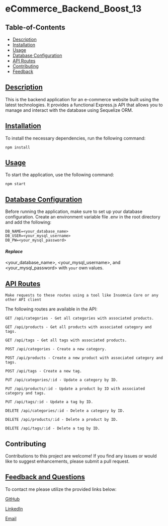 # eCommerce_Backend_Boost_13



  ## Table-of-Contents

  * [Description](#description)
  * [Installation](#installation)
  * [Usage](#usage)
  * [Database Configuration](#Database-Configuration)
  * [API Routes](#API-Routes)
  * [Contributing](#Contributing)
  * [Feedback](#feedback)

  ## [Description](#table-of-contents)

This is the backend application for an e-commerce website built using the latest technologies. It provides a functional Express.js API that allows you to manage and interact with the database using Sequelize ORM.

  ## [Installation](#table-of-contents)
To install the necessary dependencies, run the following command:

    npm install


## [Usage](#table-of-contents)

To start the application, use the following command: 

    npm start

  ## [Database Configuration](#table-of-contents)

Before running the application, make sure to set up your database configuration. Create an environment variable file .env in the root directory and add the following:

    DB_NAME=<your_database_name>
    DB_USER=<your_mysql_username>
    DB_PW=<your_mysql_password>

####  _Replace_ 
<your_database_name>,
<your_mysql_username>, and 
<your_mysql_password> 
with `your` own values.


  ## [API Routes](#API-Routes)

`Make requests to these routes using a tool like Insomnia Core or any other API client`

The following routes are available in the API:

    GET /api/categories - Get all categories with associated products.

    GET /api/products - Get all products with associated category and tags.

    GET /api/tags - Get all tags with associated products.

    POST /api/categories - Create a new category.

    POST /api/products - Create a new product with associated category and tags.

    POST /api/tags - Create a new tag.

    PUT /api/categories/:id - Update a category by ID.

    PUT /api/products/:id - Update a product by ID with associated category and tags.
    
    PUT /api/tags/:id - Update a tag by ID.
    
    DELETE /api/categories/:id - Delete a category by ID.
    
    DELETE /api/products/:id - Delete a product by ID.
    
    DELETE /api/tags/:id - Delete a tag by ID.


## Contributing
Contributions to this project are welcome! If you find any issues or would like to suggest enhancements, please submit a pull request.


  ## [Feedback and Questions](#table-of-contents)

  To contact me please utilize the provided links below:

  [GitHub](https://github.com/skye143)
  
  [LinkedIn](https://www.linkedin.com/in/skye-h-988a7a221)

  [Email](mailto:skyeheredia@gmail.com)

